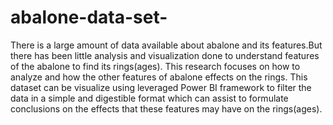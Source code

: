 # abalone-data-set-
There is a large amount of data available about abalone and its features.But there has been little analysis and visualization done to understand features of the abalone to find its rings(ages). This research focuses on how to analyze and how the other features of abalone effects on the rings.
 This dataset can be visualize using leveraged Power BI framework to filter the data in a simple and digestible format which can assist to formulate conclusions on the effects that these features may have on the rings(ages).

